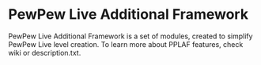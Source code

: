 # PewPew Live Additional Framework
PewPew Live Additional Framework is a set of modules, created to simplify PewPew Live level creation. To learn more about PPLAF features, check wiki or description.txt.
